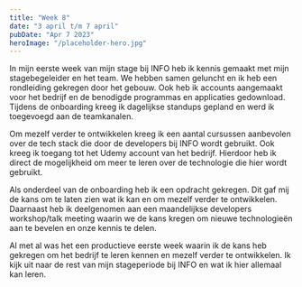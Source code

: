 ```yaml
---
title: "Week 8"
date: "3 april t/m 7 april"
pubDate: "Apr 7 2023"
heroImage: "/placeholder-hero.jpg"
---
```


In mijn eerste week van mijn stage bij INFO heb ik kennis gemaakt met mijn stagebegeleider en het team. We hebben samen geluncht en ik heb een rondleiding gekregen door het gebouw. Ook heb ik accounts aangemaakt voor het bedrijf en de benodigde programmas en applicaties gedownload. Tijdens de onboarding kreeg ik dagelijkse standups gepland en werd ik toegevoegd aan de teamkanalen.

Om mezelf verder te ontwikkelen kreeg ik een aantal cursussen aanbevolen over de tech stack die door de developers bij INFO wordt gebruikt. Ook kreeg ik toegang tot het Udemy account van het bedrijf. Hierdoor heb ik direct de mogelijkheid om meer te leren over de technologie die hier wordt gebruikt.

Als onderdeel van de onboarding heb ik een opdracht gekregen. Dit gaf mij de kans om te laten zien wat ik kan en om mezelf verder te ontwikkelen. Daarnaast heb ik deelgenomen aan een maandelijkse developers workshop/talk meeting waarin we de kans kregen om nieuwe technologieën aan te bevelen en onze kennis te delen.

Al met al was het een productieve eerste week waarin ik de kans heb gekregen om het bedrijf te leren kennen en mezelf verder te ontwikkelen. Ik kijk uit naar de rest van mijn stageperiode bij INFO en wat ik hier allemaal kan leren.
